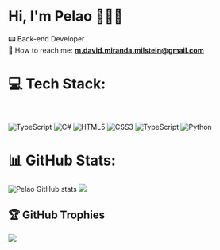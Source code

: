 
# Hi, I'm Pelao 👨🏻‍💻
📟 Back-end Developer <br/>
📧 How to reach me: **m.david.miranda.milstein@gmail.com**

# 💻 Tech Stack:
<br/>



![TypeScript](https://img.shields.io/badge/TypeScript-3178C6?style=flat&logo=typescript&logoColor=white)
![C#](https://img.shields.io/badge/C%23-800080?logo=c%23)
![HTML5](https://img.shields.io/badge/Html5-%23E34F26.svg?style=flat&logo=html5&logoColor=white)
![CSS3](https://img.shields.io/badge/css3-%231572B6.svg?logo=css3)
![TypeScript](https://img.shields.io/badge/Javascript-f7df1e?logo=javascript&logoColor=black)
![Python](https://img.shields.io/badge/Python-FFD43B?style=flat&logo=python&logoColor=blue)



# 📊 GitHub Stats:
![Pelao GitHub stats](https://github-readme-stats.vercel.app/api?username=red3blue&show_icons=true&theme=algolia)
![](https://github-readme-stats.vercel.app/api/top-langs/?username=red3blue&theme=algolia&hide_border=false&include_all_commits=true&count_private=true&layout=compact)

## 🏆 GitHub Trophies
![](https://github-profile-trophy.vercel.app/?username=red3blue&theme=algolia&no-frame=true&no-bg=true&margin-w=4)
